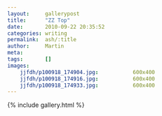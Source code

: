 ```yaml
---
layout:     gallerypost
title:      "ZZ Top"
date:       2010-09-22 20:35:52
categories: writing
permalink:  ash/:title
author:     Martin
meta:
tags:       []
images:
    jjfdh/p100918_174904.jpg:           600x400
    jjfdh/p100918_174916.jpg:           600x400
    jjfdh/p100918_174933.jpg:           600x400
---
```


{% include gallery.html %}

